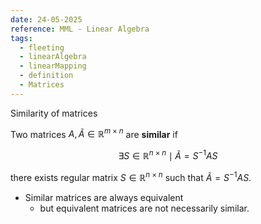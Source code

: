 ```yaml
---
date: 24-05-2025
reference: MML - Linear Algebra
tags:
  - fleeting
  - linearAlgebra
  - linearMapping
  - definition
  - Matrices
---
```

Similarity of matrices

Two matrices $A, \tilde A\in \mathbb{R}^{m\times n}$ are **similar** if

$$\exists S \in \mathbb{R}^{n\times n}\mid \tilde A = S^{-1}AS$$

there exists regular matrix $S \in \mathbb{R}^{n\times n}$ such that $\tilde A = S^{-1}AS$.

- Similar matrices are always equivalent
	- but equivalent matrices are not necessarily similar.

